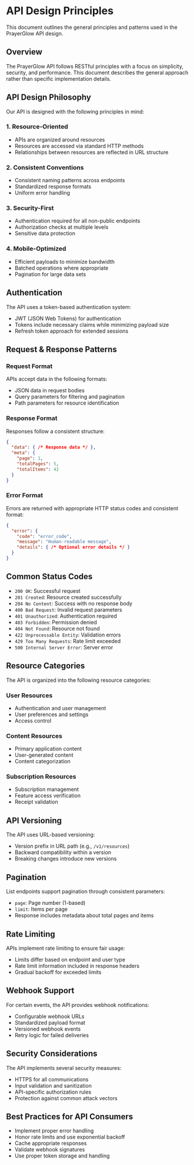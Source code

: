 # API Design Principles

This document outlines the general principles and patterns used in the PrayerGlow API design. 

## Overview

The PrayerGlow API follows RESTful principles with a focus on simplicity, security, and performance. This document describes the general approach rather than specific implementation details.

## API Design Philosophy

Our API is designed with the following principles in mind:

### 1. Resource-Oriented

- APIs are organized around resources
- Resources are accessed via standard HTTP methods
- Relationships between resources are reflected in URL structure

### 2. Consistent Conventions

- Consistent naming patterns across endpoints
- Standardized response formats
- Uniform error handling

### 3. Security-First

- Authentication required for all non-public endpoints
- Authorization checks at multiple levels
- Sensitive data protection

### 4. Mobile-Optimized

- Efficient payloads to minimize bandwidth
- Batched operations where appropriate
- Pagination for large data sets

## Authentication

The API uses a token-based authentication system:

- JWT (JSON Web Tokens) for authentication
- Tokens include necessary claims while minimizing payload size
- Refresh token approach for extended sessions

## Request & Response Patterns

### Request Format

APIs accept data in the following formats:

- JSON data in request bodies
- Query parameters for filtering and pagination
- Path parameters for resource identification

### Response Format

Responses follow a consistent structure:

```json
{
  "data": { /* Response data */ },
  "meta": {
    "page": 1,
    "totalPages": 5,
    "totalItems": 42
  }
}
```

### Error Format

Errors are returned with appropriate HTTP status codes and consistent format:

```json
{
  "error": {
    "code": "error_code",
    "message": "Human-readable message",
    "details": { /* Optional error details */ }
  }
}
```

## Common Status Codes

- `200 OK`: Successful request
- `201 Created`: Resource created successfully
- `204 No Content`: Success with no response body
- `400 Bad Request`: Invalid request parameters
- `401 Unauthorized`: Authentication required
- `403 Forbidden`: Permission denied
- `404 Not Found`: Resource not found
- `422 Unprocessable Entity`: Validation errors
- `429 Too Many Requests`: Rate limit exceeded
- `500 Internal Server Error`: Server error

## Resource Categories

The API is organized into the following resource categories:

### User Resources

- Authentication and user management
- User preferences and settings
- Access control

### Content Resources

- Primary application content
- User-generated content
- Content categorization

### Subscription Resources

- Subscription management
- Feature access verification
- Receipt validation

## API Versioning

The API uses URL-based versioning:

- Version prefix in URL path (e.g., `/v1/resources`)
- Backward compatibility within a version
- Breaking changes introduce new versions

## Pagination

List endpoints support pagination through consistent parameters:

- `page`: Page number (1-based)
- `limit`: Items per page
- Response includes metadata about total pages and items

## Rate Limiting

APIs implement rate limiting to ensure fair usage:

- Limits differ based on endpoint and user type
- Rate limit information included in response headers
- Gradual backoff for exceeded limits

## Webhook Support

For certain events, the API provides webhook notifications:

- Configurable webhook URLs
- Standardized payload format
- Versioned webhook events
- Retry logic for failed deliveries

## Security Considerations

The API implements several security measures:

- HTTPS for all communications
- Input validation and sanitization
- API-specific authorization rules
- Protection against common attack vectors

## Best Practices for API Consumers

- Implement proper error handling
- Honor rate limits and use exponential backoff
- Cache appropriate responses
- Validate webhook signatures
- Use proper token storage and handling